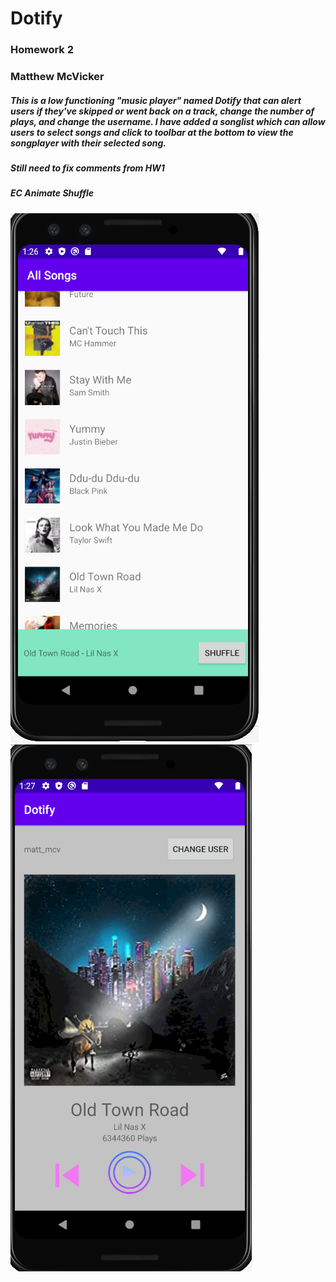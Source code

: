 # Dotify
### Homework 2
### Matthew McVicker

##### This is a low functioning "music player" named Dotify that can alert users if they've skipped or went back on a track, change the number of plays, and change the username. I have added a songlist which can allow users to select songs and click to toolbar at the bottom to view the songplayer with their selected song.

##### Still need to fix comments from HW1

##### EC Animate Shuffle


<img src="./Capture.PNG">
<img src="./Capture2.PNG">
